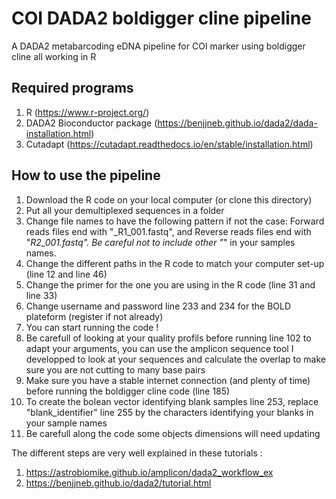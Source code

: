 # COI DADA2 boldigger cline pipeline

A DADA2 metabarcoding eDNA pipeline for COI marker using boldigger cline all working in R

## Required programs

1. R (https://www.r-project.org/)
2. DADA2 Bioconductor package (https://benjjneb.github.io/dada2/dada-installation.html)
3. Cutadapt (https://cutadapt.readthedocs.io/en/stable/installation.html)

## How to use the pipeline 

1. Download the R code on your local computer (or clone this directory)
2. Put all your demultiplexed sequences in a folder
3. Change file names to have the following pattern if not the case: Forward reads files end with "_R1_001.fastq", and Reverse reads files end with "_R2_001.fastq". Be careful not to include other "_" in your samples names.
4. Change the different paths in the R code to match your computer set-up (line 12 and line 46)
5. Change the primer for the one you are using in the R code (line 31 and line 33)
6. Change username and password line 233 and 234 for the BOLD plateform (register if not already)
7. You can start running the code ! 
8. Be carefull of looking at your quality profils before running line 102 to adapt your arguments, you can use the amplicon sequence tool I developped to look at your sequences and calculate the overlap to make sure you are not cutting to many base pairs 
9. Make sure you have a stable internet connection (and plenty of time) before running the boldigger cline code (line 185)
10. To create the bolean vector identifying blank samples line 253, replace "blank_identifier" line 255 by the characters identifying your blanks in your sample names
11. Be carefull along the code some objects dimensions will need updating

The different steps are very well explained in these tutorials : 
1. https://astrobiomike.github.io/amplicon/dada2_workflow_ex
2. https://benjjneb.github.io/dada2/tutorial.html

